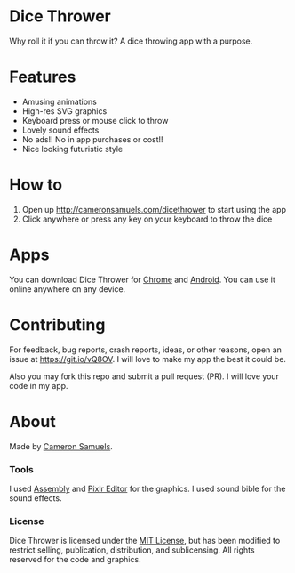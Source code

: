 # Dice Thrower
Why roll it if you can throw it? A dice throwing app with a purpose.

# Features
- Amusing animations
- High-res SVG graphics
- Keyboard press or mouse click to throw
- Lovely sound effects
- No ads!! No in app purchases or cost!!
- Nice looking futuristic style

# How to
1. Open up <http://cameronsamuels.com/dicethrower> to start using the app
2. Click anywhere or press any key on your keyboard to throw the dice

# Apps
You can download Dice Thrower for [Chrome](https://goo.gl/knfd3k) and [Android](https://goo.gl/ZfrqTG). You can use it online anywhere on any device.

# Contributing
For feedback, bug reports, crash reports, ideas, or other reasons, open an issue at <https://git.io/vQ8OV>. I will love to make my app the best it could be.

Also you may fork this repo and submit a pull request (PR). I will love your code in my app.

# About
Made by [Cameron Samuels](http://cameronsamuels.com).

### Tools
I used [Assembly](http://assemblyapp.co) and [Pixlr Editor](http://pixlr.com/editor) for the graphics. I used sound bible for the sound effects.

### License
Dice Thrower is licensed under the [MIT License](LICENSE), but has been modified to restrict selling, publication, distribution, and sublicensing. All rights reserved for the code and graphics.
